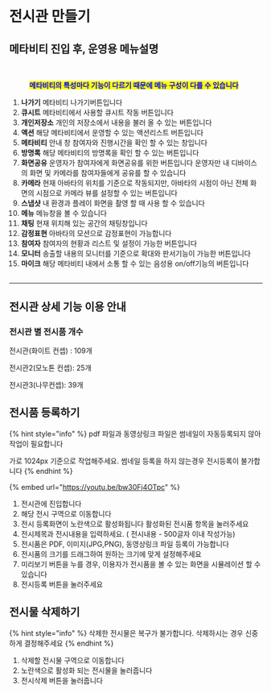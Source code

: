 # 전시관 만들기

## 메타비티 진입 후, 운영용 메뉴설명

<figure><img src="../../../../.gitbook/assets/스크린샷-2023-11-23-오후-12.29.58 (1).png" alt=""><figcaption><p><mark style="color:blue;"><strong>메타비티의 특성마다 기능이 다르기 때문에 메뉴 구성이 다를 수 있습니다</strong></mark></p></figcaption></figure>

1. **나가기** 메타비티 나가기버튼입니다
2. **큐시트** 메타비티에서 사용할 큐시트 작동 버튼입니다&#x20;
3. **개인저장소** 개인의 저장소에서 내용을 불러 올 수 있는 버튼입니다&#x20;
4. **액션** 해당 메타비티에서 운영할 수 있는 액션리스트 버튼입니다
5. **메타비티** 안내 창 참여자와 진행시간을 확인 할 수 있는 창입니다&#x20;
6. **방명록** 해당 메타비티의 방명록을 확인 할 수 있는 버튼입니다
7. **화면공유** 운영자가 참여자에게 화면공유를 위한 버튼입니다 운영자만 내 디바이스의 화면 및 카메라를 참여자들에게 공유를 할 수 있습니다&#x20;
8. **카메라** 현재 아바타의 위치를 기준으로 작동되지만, 아바타의 시점이 아닌 전체 화면의 시점으로 카메라 뷰를 설정할 수 있는 버튼입니다
9. **스냅샷** 내 환경과 플레이 화면을 촬영 할 때 사용 할 수 있습니다
10. **메뉴** 메뉴창을 볼 수 있습니다
11. **채팅** 현재 위치해 있는 공간의 채팅창입니다
12. **감정표현** 아바타의 모션으로 감정표현이 가능합니다
13. **참여자** 참여자의 현황과 리스트 및 설정이 가능한 버튼입니다&#x20;
14. **모니터** 송출할 내용의 모니터를 기준으로 확대와 판서기능이 가능한 버튼입니다&#x20;
15. **마이크** 해당 메타비티 내에서 소통 할 수 있는 음성용 on/off기능의 버튼입니다&#x20;

##

***

## 전시관 상세 기능 이용 안내&#x20;

### 전시관 별 전시품 개수

전시관(화이트 컨셉) : 109개

전시관2(모노톤 컨셉): 25개

전시관3(나무컨셉): 39개



## 전시품 등록하기&#x20;

{% hint style="info" %}
pdf 파일과 동영상링크 파일은 썸네일이 자동등록되지 않아 작업이 필요합니다&#x20;

가로 1024px 기준으로 작업해주세요. 썸네일 등록을 하지 않는경우 전시등록이 불가합니다&#x20;
{% endhint %}

{% embed url="https://youtu.be/bw30Fj4OTpc" %}

1. 전시관에 진입합니다
2. 해당 전시 구역으로 이동합니다&#x20;
3. 전시 등록화면이 노란색으로 활성화됩니다 활성화된 전시품 항목을 눌러주세요&#x20;
4. 전시제목과 전시내용을 입력하세요. ( 전시내용 - 500글자 이내 작성가능)&#x20;
5. 전시품은 PDF, 이미지(JPG,PNG), 동영상링크 파일 등록이 가능합니다&#x20;
6. 전시품의 크기를 드래그하여 원하는 크기에 맞게 설정해주세요
7. 미리보기 버튼을 누를 경우, 이용자가 전시품을 볼 수 있는 화면을 시뮬레이션 할 수 있습니다&#x20;
8. 전시등록 버튼을 눌러주세요&#x20;

## 전시물 삭제하기&#x20;

{% hint style="info" %}
삭제한 전시물은 복구가 불가합니다. 삭제하시는 경우 신중하게 결정해주세요&#x20;
{% endhint %}

1. 삭제할 전시물 구역으로 이동합니다&#x20;
2. 노란색으로 활성화 되는 전시물을 눌러줍니다
3. 전시삭제 버튼을 눌러줍니다&#x20;







